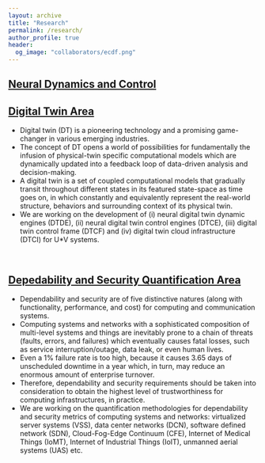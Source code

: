 ```yaml
---
layout: archive
title: "Research"
permalink: /research/
author_profile: true
header:
  og_image: "collaborators/ecdf.png"
---
```


## [Neural Dynamics and Control](../NeuralDynamicsControl.md)


## [Digital Twin Area](./DigitalTwin.md)

- Digital twin (DT) is a pioneering technology and a promising game-changer in various emerging industries.
- The concept of DT opens a world of possibilities for fundamentally the infusion of physical-twin specific computational models which are dynamically updated into a feedback loop of data-driven analysis and decision-making.
- A digital twin is a set of coupled computational models that gradually transit throughout different states in its featured state-space as time goes on, in which constantly and equivalently represent the real-world structure, behaviors and surrounding context of its physical twin.
- We are working on the development of (i) neural digital twin dynamic engines (DTDE), (ii) neural digital twin control engines (DTCE), (iii) digital twin control frame (DTCF) and (iv) digital twin cloud infrastructure (DTCI) for U*V systems.

<br/>

## [Depedability and Security Quantification Area](../DependabilitySecurity.md)

- Dependability and security are of five distinctive natures (along with functionality, performance, and cost) for computing and communication systems.
- Computing systems and networks with a sophisticated composition of multi-level systems and things are inevitably prone to a chain of threats (faults, errors, and failures) which eventually causes fatal losses, such as service interruption/outage, data leak, or even human lives.
- Even a 1% failure rate is too high, because it causes 3.65 days of unscheduled downtime in a year which, in turn, may reduce an enormous amount of enterprise turnover.
- Therefore, dependability and security requirements should be taken into consideration to obtain the highest level of trustworthiness for computing infrastructures, in practice.
- We are working on the quantification methodologies for dependability and security metrics of computing systems and networks: virtualized server systems (VSS), data center networks (DCN), software defined network (SDN), Cloud-Fog-Edge Continuum (CFE), Internet of Medical Things (IoMT), Internet of Industrial Things (IoIT), unmanned aerial systems (UAS) etc.
<br/>
